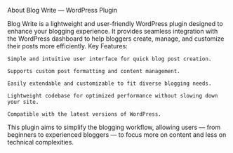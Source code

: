 About Blog Write — WordPress Plugin

Blog Write is a lightweight and user-friendly WordPress plugin designed to enhance your blogging experience. It provides seamless integration with the WordPress dashboard to help bloggers create, manage, and customize their posts more efficiently.
Key Features:

    Simple and intuitive user interface for quick blog post creation.

    Supports custom post formatting and content management.

    Easily extendable and customizable to fit diverse blogging needs.

    Lightweight codebase for optimized performance without slowing down your site.

    Compatible with the latest versions of WordPress.

This plugin aims to simplify the blogging workflow, allowing users — from beginners to experienced bloggers — to focus more on content and less on technical complexities.
